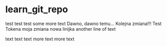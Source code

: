 # learn_git_repo
test test test
some more text
Dawno, dawno temu...
Kolejna zmiana!!!
Test Tokena
moja zmiana
nowa linijka
another line of text

text text text
more text more text